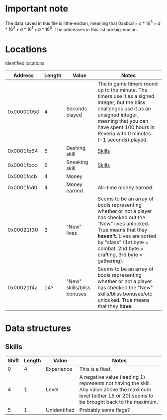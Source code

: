 # Important note

The data saved in this file is little-endian, meaning that 0xabcd = $c * 16^3 + d * 16^2 + a * 16^1 + b * 16^0$. The addresses in this list are big-endian.

# Locations

Identified locations.

| Address    | Length | Value                      | Notes                                                                                                                                                                                                                                      |
| ---------- | ------ | -------------------------- | ------------------------------------------------------------------------------------------------------------------------------------------------------------------------------------------------------------------------------------------ |
| 0x00000050 | 4      | Seconds played             | The in game timers round up to the minute. The timers use it as a signed integer, but the bliss challenges use it as an unsigned integer, meaning that you can have spent 100 hours in Reveria with 0 minutes (-1 seconds) played.         |
| 0x0001fb64 | 6      | Dashing skill              | [Skills](#skills)                                                                                                                                                                                                                          |
| 0x0001fbcc | 6      | Sneaking skill             | [Skills](#skills)                                                                                                                                                                                                                          |
| 0x0001fccb | 4      | Money                      |                                                                                                                                                                                                                                            |
| 0x0001fcd0 | 4      | Money earned               | All-time money earned.                                                                                                                                                                                                                     |
| 0x00021f30 | 3      | "New" lives                | Seems to be an array of bools representing whether or not a player has checked out the "New" lives unlocked. True means that they **haven't**. Lives are sorted by "class" (1st byte = combat, 2nd byte = crafting, 3rd byte = gathering). |
| 0x00021f4a | 14?    | "New" skills/bliss bonuses | Seems to be an array of bools representing whether or not a player has checked the "New" skills/bliss bonuses/etc unlocked. True means that they **have**.                                                                                 |

# Data structures

## Skills

| Shift | Length | Value        | Notes                                                                                                                                                      |
| ----- | ------ | ------------ | ---------------------------------------------------------------------------------------------------------------------------------------------------------- |
| 0     | 4      | Experience   | This is a float.                                                                                                                                           |
| 4     | 1      | Level        | A negative value (leading 1) represents not having the skill. Any value above the maximum level (either 15 or 20) seems to be brought back to the maximum. |
| 5     | 1      | Unidentified | Probably some flags?                                                                                                                                       |
